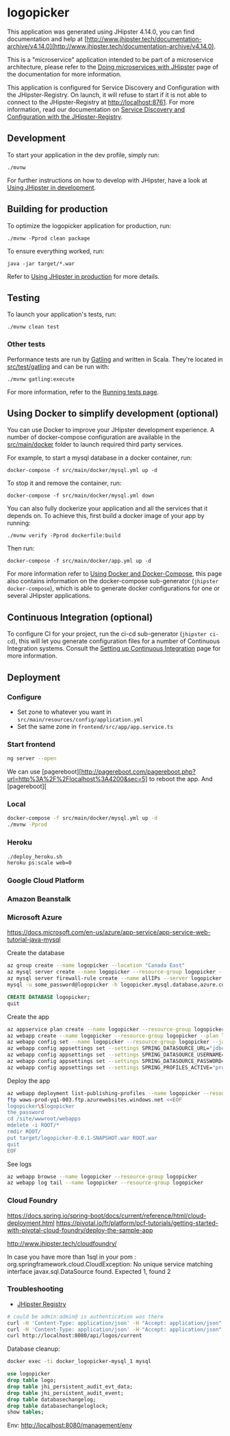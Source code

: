 # logopicker
This application was generated using JHipster 4.14.0, you can find documentation and help at [http://www.jhipster.tech/documentation-archive/v4.14.0](http://www.jhipster.tech/documentation-archive/v4.14.0).

This is a "microservice" application intended to be part of a microservice architecture, please refer to the [Doing microservices with JHipster][] page of the documentation for more information.

This application is configured for Service Discovery and Configuration with the JHipster-Registry. On launch, it will refuse to start if it is not able to connect to the JHipster-Registry at [http://localhost:8761](http://localhost:8761). For more information, read our documentation on [Service Discovery and Configuration with the JHipster-Registry][].

## Development

To start your application in the dev profile, simply run:

    ./mvnw


For further instructions on how to develop with JHipster, have a look at [Using JHipster in development][].



## Building for production

To optimize the logopicker application for production, run:

    ./mvnw -Pprod clean package

To ensure everything worked, run:

    java -jar target/*.war


Refer to [Using JHipster in production][] for more details.

## Testing

To launch your application's tests, run:

    ./mvnw clean test
### Other tests

Performance tests are run by [Gatling][] and written in Scala. They're located in [src/test/gatling](src/test/gatling) and can be run with:

    ./mvnw gatling:execute

For more information, refer to the [Running tests page][].

## Using Docker to simplify development (optional)

You can use Docker to improve your JHipster development experience. A number of docker-compose configuration are available in the [src/main/docker](src/main/docker) folder to launch required third party services.

For example, to start a mysql database in a docker container, run:

    docker-compose -f src/main/docker/mysql.yml up -d

To stop it and remove the container, run:

    docker-compose -f src/main/docker/mysql.yml down

You can also fully dockerize your application and all the services that it depends on.
To achieve this, first build a docker image of your app by running:

    ./mvnw verify -Pprod dockerfile:build

Then run:

    docker-compose -f src/main/docker/app.yml up -d

For more information refer to [Using Docker and Docker-Compose][], this page also contains information on the docker-compose sub-generator (`jhipster docker-compose`), which is able to generate docker configurations for one or several JHipster applications.

## Continuous Integration (optional)

To configure CI for your project, run the ci-cd sub-generator (`jhipster ci-cd`), this will let you generate configuration files for a number of Continuous Integration systems. Consult the [Setting up Continuous Integration][] page for more information.

[JHipster Homepage and latest documentation]: http://www.jhipster.tech
[JHipster 4.14.0 archive]: http://www.jhipster.tech/documentation-archive/v4.14.0
[Doing microservices with JHipster]: http://www.jhipster.tech/documentation-archive/v4.14.0/microservices-architecture/
[Using JHipster in development]: http://www.jhipster.tech/documentation-archive/v4.14.0/development/
[Service Discovery and Configuration with the JHipster-Registry]: http://www.jhipster.tech/documentation-archive/v4.14.0/microservices-architecture/#jhipster-registry
[Using Docker and Docker-Compose]: http://www.jhipster.tech/documentation-archive/v4.14.0/docker-compose
[Using JHipster in production]: http://www.jhipster.tech/documentation-archive/v4.14.0/production/
[Running tests page]: http://www.jhipster.tech/documentation-archive/v4.14.0/running-tests/
[Setting up Continuous Integration]: http://www.jhipster.tech/documentation-archive/v4.14.0/setting-up-ci/

[Gatling]: http://gatling.io/

## Deployment

### Configure

* Set zone to whatever you want in `src/main/resources/config/application.yml`
* Set the same zone in `frontend/src/app/app.service.ts`

### Start frontend

```bash
ng server --open
```

We can use [pagereboot][http://pagereboot.com/pagereboot.php?url=http%3A%2F%2Flocalhost%3A4200&sec=5] to reboot the app.
And [pagereboot][

### Local

```bash
docker-compose -f src/main/docker/mysql.yml up -d
./mvnw -Pprod
```

### Heroku

```bash
./deploy_heroku.sh
heroku ps:scale web=0
```

### Google Cloud Platform

### Amazon Beanstalk

### Microsoft Azure

https://docs.microsoft.com/en-us/azure/app-service/app-service-web-tutorial-java-mysql

Create the database

```bash
az group create --name logopicker --location "Canada East"
az mysql server create --name logopicker --resource-group logopicker --location "Canada East" --admin-user some_user --admin-password some_password
az mysql server firewall-rule create --name allIPs --server logopicker --resource-group logopicker --start-ip-address 0.0.0.0 --end-ip-address 255.255.255.255
mysql -u some_password@logopicker -h logopicker.mysql.database.azure.com -P 3306 -p

```

```sql
CREATE DATABASE logopicker;
quit
```

Create the app

```bash
az appservice plan create --name logopicker --resource-group logopicker --sku FREE
az webapp create --name logopicker --resource-group logopicker --plan logopicker
az webapp config set --name logopicker --resource-group logopicker --java-version 1.8 --java-container Tomcat --java-container-version 9.0
az webapp config appsettings set --settings SPRING_DATASOURCE_URL="jdbc:mysql://logopicker.mysql.database.azure.com:3306/logopicker?verifyServerCertificate=true&useSSL=true&requireSSL=false" --resource-group logopicker --name logopicker
az webapp config appsettings set --settings SPRING_DATASOURCE_USERNAME=some_user@logopicker --resource-group logopicker --name logopicker
az webapp config appsettings set --settings SPRING_DATASOURCE_PASSWORD=some_password --resource-group logopicker --name logopicker
az webapp config appsettings set --settings SPRING_PROFILES_ACTIVE="prod,azure" --resource-group logopicker --name logopicker
```

Deploy the app

```bash
az webapp deployment list-publishing-profiles --name logopicker --resource-group logopicker --query "[?publishMethod=='FTP'].{URL:publishUrl, Username:userName,Password:userPWD}" --output json
ftp waws-prod-yq1-003.ftp.azurewebsites.windows.net <<EOF
logopicker\$logopicker
the_password
cd /site/wwwroot/webapps
mdelete -i ROOT/*
rmdir ROOT/
put target/logopicker-0.0.1-SNAPSHOT.war ROOT.war
quit
EOF
```

See logs

```bash
az webapp browse --name logopicker --resource-group logopicker
az webapp log tail --name logopicker --resource-group logopicker
````

### Cloud Foundry

https://docs.spring.io/spring-boot/docs/current/reference/html/cloud-deployment.html
https://pivotal.io/fr/platform/pcf-tutorials/getting-started-with-pivotal-cloud-foundry/deploy-the-sample-app

http://www.jhipster.tech/cloudfoundry/



In case you have more than 1sql in your pom :
org.springframework.cloud.CloudException: No unique service matching interface javax.sql.DataSource found. Expected 1, found 2


### Troubleshooting

* [JHipster Registry](https://henri-jhipster-registry.herokuapp.com)

```bash
# could be admin:admin@ is authentication was there
curl -H 'Content-Type: application/json' -H "Accept: application/json" https://henri-jhipster-registry.herokuapp.com/api/eureka/applications
curl -H 'Content-Type: application/json' -H "Accept: application/json" https://henri-jhipster-registry.herokuapp.com/eureka/apps/LOGOPICKER
curl http://localhost:8080/api/logos/current
```

Database cleanup:

```bash
docker exec -ti docker_logopicker-mysql_1 mysql
```

```sql
use logopicker
drop table logo;
drop table jhi_persistent_audit_evt_data;
drop table jhi_persistent_audit_event;
drop table databasechangelog;
drop table databasechangeloglock;
show tables;
```

Env: [http://localhost:8080/management/env](http://localhost:8080/management/env)
